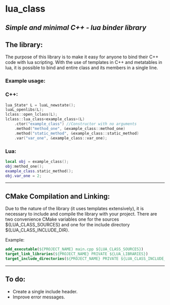 # lua_class
## *Simple and minimal C++ - lua binder library*

## The library:
The purpose of this library is to make it easy for anyone to bind their C++ code with lua scripting. With the use of templates in C++ and metatables in lua, it is possible to bind and entire class and its members in a single line.


### Example usage:
### C++:
```C++
lua_State* L = luaL_newstate();
luaL_openlibs(L);
lclass::open_lclass(L);
lclass::lua_class<example_class>(L)
    .ctor("example_class") //Constructor with no arguments
    .method("method_one", &example_class::method_one)
    .method("static_method", &example_class::static_method)
    .var("var_one", &example_class::var_one);
```
### Lua:
```lua
local obj = example_class();
obj:method_one();
example_class.static_method();
obj.var_one = 2;
```
---
## CMake Compilation and Linking:
Due to the nature of the library (it uses templates extensively), it is necessary to include and compile the library with your project.
There are two convenience CMake variables one for the sources ${LUA_CLASS_SOURCES} and one for the include directory ${LUA_CLASS_INCLUDE_DIR}.

Example:
```Cmake
add_executable(${PROJECT_NAME} main.cpp ${LUA_CLASS_SOURCES})
target_link_libraries(${PROJECT_NAME} PRIVATE ${LUA_LIBRARIES})
target_include_directories(${PROJECT_NAME} PRIVATE ${LUA_CLASS_INCLUDE_DIR} ${LUA_INCLUDE_DIR})
```
---
## To do:
- Create a single include header.
- Improve error messages.

